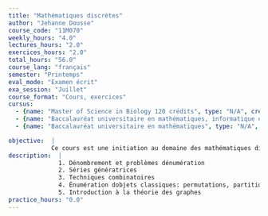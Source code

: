 ```yaml
---
title: "Mathématiques discrètes"
author: "Jehanne Dousse"
course_code: "11M070"
weekly_hours: "4.0"
lectures_hours: "2.0"
exercices_hours: "2.0"
total_hours: "56.0"
course_lang: "français"
semester: "Printemps"
eval_mode: "Examen écrit"
exa_session: "Juillet"
course_format: "Cours, exercices"
cursus:
  - {name: "Master of Science in Biology 120 crédits", type: "N/A", credits: "6.0"}
  - {name: "Baccalauréat universitaire en mathématiques, informatique et sciences numériques", type: "N/A", credits: "4.0"}
  - {name: "Baccalauréat universitaire en mathématiques", type: "N/A", credits: "6.0"}

objective:  |
            Ce cours est une initiation au domaine des mathématiques discrètes. Il a pour but de familiariser les étudiants avec les techniques basiques de dénombrement et dénumération, et de les mettre en pratique sur des objets classiques de la combinatoire.
description:  |
              1. Dénombrement et problèmes dénumération
              2. Séries génératrices
              3. Techniques combinatoires
              4. Énumération dobjets classiques: permutations, partitions, mots, combinaisons, ...
              5. Introduction à la théorie des graphes
practice_hours: "0.0"
---
```


